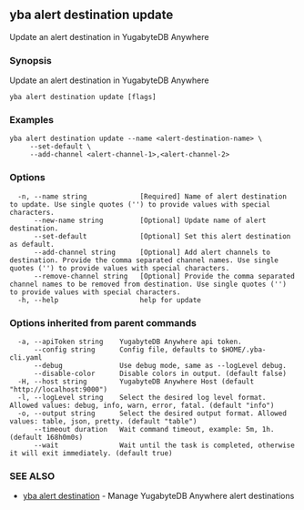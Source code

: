 ## yba alert destination update

Update an alert destination in YugabyteDB Anywhere

### Synopsis

Update an alert destination in YugabyteDB Anywhere

```
yba alert destination update [flags]
```

### Examples

```
yba alert destination update --name <alert-destination-name> \
     --set-default \
     --add-channel <alert-channel-1>,<alert-channel-2>
```

### Options

```
  -n, --name string             [Required] Name of alert destination to update. Use single quotes ('') to provide values with special characters.
      --new-name string         [Optional] Update name of alert destination.
      --set-default             [Optional] Set this alert destination as default.
      --add-channel string      [Optional] Add alert channels to destination. Provide the comma separated channel names. Use single quotes ('') to provide values with special characters.
      --remove-channel string   [Optional] Provide the comma separated channel names to be removed from destination. Use single quotes ('') to provide values with special characters.
  -h, --help                    help for update
```

### Options inherited from parent commands

```
  -a, --apiToken string    YugabyteDB Anywhere api token.
      --config string      Config file, defaults to $HOME/.yba-cli.yaml
      --debug              Use debug mode, same as --logLevel debug.
      --disable-color      Disable colors in output. (default false)
  -H, --host string        YugabyteDB Anywhere Host (default "http://localhost:9000")
  -l, --logLevel string    Select the desired log level format. Allowed values: debug, info, warn, error, fatal. (default "info")
  -o, --output string      Select the desired output format. Allowed values: table, json, pretty. (default "table")
      --timeout duration   Wait command timeout, example: 5m, 1h. (default 168h0m0s)
      --wait               Wait until the task is completed, otherwise it will exit immediately. (default true)
```

### SEE ALSO

* [yba alert destination](yba_alert_destination.md)	 - Manage YugabyteDB Anywhere alert destinations


